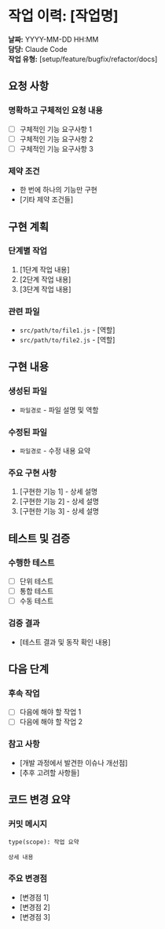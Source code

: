 # 작업 이력: [작업명]

**날짜:** YYYY-MM-DD HH:MM  
**담당:** Claude Code  
**작업 유형:** [setup/feature/bugfix/refactor/docs]

## 요청 사항

### 명확하고 구체적인 요청 내용
- [ ] 구체적인 기능 요구사항 1
- [ ] 구체적인 기능 요구사항 2
- [ ] 구체적인 기능 요구사항 3

### 제약 조건
- 한 번에 하나의 기능만 구현
- [기타 제약 조건들]

## 구현 계획

### 단계별 작업
1. [1단계 작업 내용]
2. [2단계 작업 내용] 
3. [3단계 작업 내용]

### 관련 파일
- `src/path/to/file1.js` - [역할]
- `src/path/to/file2.js` - [역할]

## 구현 내용

### 생성된 파일
- `파일경로` - 파일 설명 및 역할

### 수정된 파일  
- `파일경로` - 수정 내용 요약

### 주요 구현 사항
1. [구현한 기능 1] - 상세 설명
2. [구현한 기능 2] - 상세 설명
3. [구현한 기능 3] - 상세 설명

## 테스트 및 검증

### 수행한 테스트
- [ ] 단위 테스트
- [ ] 통합 테스트  
- [ ] 수동 테스트

### 검증 결과
- [테스트 결과 및 동작 확인 내용]

## 다음 단계

### 후속 작업
- [ ] 다음에 해야 할 작업 1
- [ ] 다음에 해야 할 작업 2

### 참고 사항
- [개발 과정에서 발견한 이슈나 개선점]
- [추후 고려할 사항들]

## 코드 변경 요약

### 커밋 메시지
```
type(scope): 작업 요약

상세 내용
```

### 주요 변경점
- [변경점 1]
- [변경점 2]
- [변경점 3]